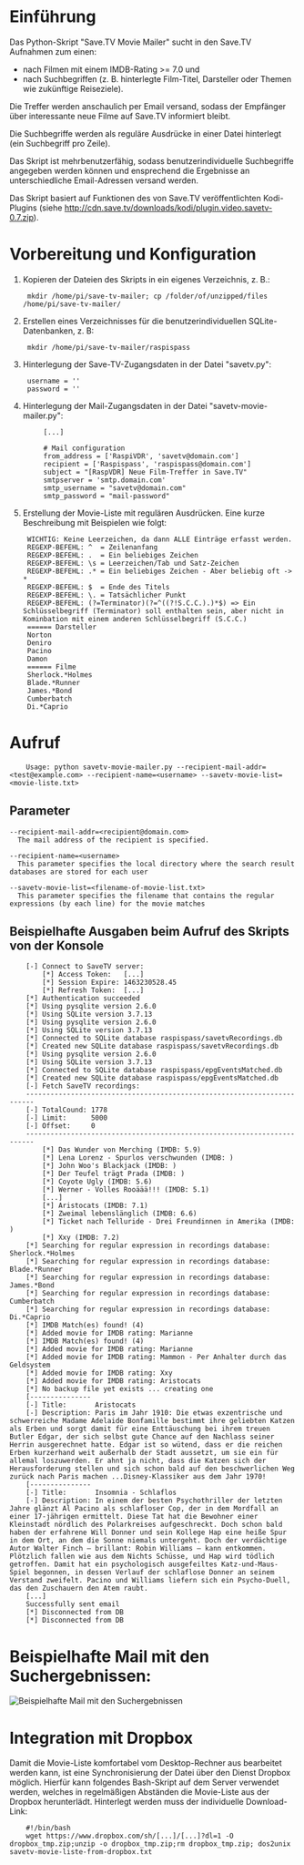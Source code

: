 # Einführung

Das Python-Skript "Save.TV Movie Mailer" sucht in den Save.TV Aufnahmen zum einen:
* nach Filmen mit einem IMDB-Rating >= 7.0 und 
* nach Suchbegriffen (z. B. hinterlegte Film-Titel, Darsteller oder Themen wie zukünftige Reiseziele). 

Die Treffer werden anschaulich per Email versand, sodass der Empfänger über interessante neue Filme auf Save.TV informiert bleibt.

Die Suchbegriffe werden als reguläre Ausdrücke in einer Datei hinterlegt (ein Suchbegriff pro Zeile).

Das Skript ist mehrbenutzerfähig, sodass benutzerindividuelle Suchbegriffe angegeben werden können und ensprechend die Ergebnisse an unterschiedliche Email-Adressen versand werden.

Das Skript basiert auf Funktionen des von Save.TV veröffentlichten Kodi-Plugins (siehe http://cdn.save.tv/downloads/kodi/plugin.video.savetv-0.7.zip).

# Vorbereitung und Konfiguration

1. Kopieren der Dateien des Skripts in ein eigenes Verzeichnis, z. B.:
   ```
    mkdir /home/pi/save-tv-mailer; cp /folder/of/unzipped/files /home/pi/save-tv-mailer/
   ```
2. Erstellen eines Verzeichnisses für die benutzerindividuellen SQLite-Datenbanken, z. B: 
   ```
    mkdir /home/pi/save-tv-mailer/raspispass
   ```
3. Hinterlegung der Save-TV-Zugangsdaten in der Datei "savetv.py":
   ```
    username = ''
    password = ''
   ```
4. Hinterlegung der Mail-Zugangsdaten in der Datei "savetv-movie-mailer.py":
   ```
        [...]

        # Mail configuration
        from_address = ['RaspiVDR', 'savetv@domain.com']
        recipient = ['Raspispass', 'raspispass@domain.com']
        subject = "[RaspVDR] Neue Film-Treffer in Save.TV"
        smtpserver = 'smtp.domain.com'
        smtp_username = "savetv@domain.com"
        smtp_password = "mail-password"
   ```
5. Erstellung der Movie-Liste mit regulären Ausdrücken. Eine kurze Beschreibung mit Beispielen wie folgt:
   ```
    WICHTIG: Keine Leerzeichen, da dann ALLE Einträge erfasst werden.
    REGEXP-BEFEHL: ^  = Zeilenanfang
    REGEXP-BEFEHL: .  = Ein beliebiges Zeichen
    REGEXP-BEFEHL: \s = Leerzeichen/Tab und Satz-Zeichen
    REGEXP-BEFEHL: .* = Ein beliebiges Zeichen - Aber beliebig oft -> *
    REGEXP-BEFEHL: $  = Ende des Titels
    REGEXP-BEFEHL: \. = Tatsächlicher Punkt
    REGEXP-BEFEHL: (?=Terminator)(?=^((?!S.C.C.).)*$) => Ein Schlüsselbegriff (Terminator) soll enthalten sein, aber nicht in Kominbation mit einem anderen Schlüsselbegriff (S.C.C.)
    ====== Darsteller
    Norton
    Deniro
    Pacino
    Damon
    ====== Filme
    Sherlock.*Holmes
    Blade.*Runner
    James.*Bond
    Cumberbatch
    Di.*Caprio
   ```
# Aufruf
```
    Usage: python savetv-movie-mailer.py --recipient-mail-addr=<test@example.com> --recipient-name=<username> --savetv-movie-list=<movie-liste.txt>
```
## Parameter
```
--recipient-mail-addr=<recipient@domain.com>
  The mail address of the recipient is specified.

--recipient-name=<username>
  This parameter specifies the local directory where the search result databases are stored for each user

--savetv-movie-list=<filename-of-movie-list.txt>
  This parameter specifies the filename that contains the regular expressions (by each line) for the movie matches
```
## Beispielhafte Ausgaben beim Aufruf des Skripts von der Konsole
```
    [-] Connect to SaveTV server:
        [*] Access Token:   [...]
        [*] Session Expire: 1463230528.45
        [*] Refresh Token:  [...]
    [*] Authentication succeeded
    [*] Using pysqlite version 2.6.0
    [*] Using SQLite version 3.7.13
    [*] Using pysqlite version 2.6.0
    [*] Using SQLite version 3.7.13
    [*] Connected to SQLite database raspispass/savetvRecordings.db
    [*] Created new SQLite database raspispass/savetvRecordings.db
    [*] Using pysqlite version 2.6.0
    [*] Using SQLite version 3.7.13
    [*] Connected to SQLite database raspispass/epgEventsMatched.db
    [*] Created new SQLite database raspispass/epgEventsMatched.db
    [-] Fetch SaveTV recordings:
    ------------------------------------------------------------------------
    [-] TotalCound: 1778
    [-] Limit:      5000
    [-] Offset:     0
    ------------------------------------------------------------------------
        [*] Das Wunder von Merching (IMDB: 5.9)
        [*] Lena Lorenz - Spurlos verschwunden (IMDB: )
        [*] John Woo's Blackjack (IMDB: )
        [*] Der Teufel trägt Prada (IMDB: )
        [*] Coyote Ugly (IMDB: 5.6)
        [*] Werner - Volles Rooäää!!! (IMDB: 5.1)
        [...]
        [*] Aristocats (IMDB: 7.1)
        [*] Zweimal lebenslänglich (IMDB: 6.6)
        [*] Ticket nach Telluride - Drei Freundinnen in Amerika (IMDB: )
        [*] Xxy (IMDB: 7.2)
    [*] Searching for regular expression in recordings database: Sherlock.*Holmes
    [*] Searching for regular expression in recordings database: Blade.*Runner
    [*] Searching for regular expression in recordings database: James.*Bond
    [*] Searching for regular expression in recordings database: Cumberbatch
    [*] Searching for regular expression in recordings database: Di.*Caprio
    [*] IMDB Match(es) found! (4)
    [*] Added movie for IMDB rating: Marianne
    [*] IMDB Match(es) found! (4)
    [*] Added movie for IMDB rating: Marianne
    [*] Added movie for IMDB rating: Mammon - Per Anhalter durch das Geldsystem
    [*] Added movie for IMDB rating: Xxy
    [*] Added movie for IMDB rating: Aristocats
    [*] No backup file yet exists ... creating one
    [---------------
    [-] Title:       Aristocats
    [-] Description: Paris im Jahr 1910: Die etwas exzentrische und schwerreiche Madame Adelaide Bonfamille bestimmt ihre geliebten Katzen als Erben und sorgt damit für eine Enttäuschung bei ihrem treuen Butler Edgar, der sich selbst gute Chance auf den Nachlass seiner Herrin ausgerechnet hatte. Edgar ist so wütend, dass er die reichen Erben kurzerhand weit außerhalb der Stadt aussetzt, um sie ein für allemal loszuwerden. Er ahnt ja nicht, dass die Katzen sich der Herausforderung stellen und sich schon bald auf den beschwerlichen Weg zurück nach Paris machen ...Disney-Klassiker aus dem Jahr 1970!
    [---------------
    [-] Title:       Insomnia - Schlaflos
    [-] Description: In einem der besten Psychothriller der letzten Jahre glänzt Al Pacino als schlafloser Cop, der in dem Mordfall an einer 17-jährigen ermittelt. Diese Tat hat die Bewohner einer Kleinstadt nördlich des Polarkreises aufgeschreckt. Doch schon bald haben der erfahrene Will Donner und sein Kollege Hap eine heiße Spur in dem Ort, an dem die Sonne niemals untergeht. Doch der verdächtige Autor Walter Finch – brillant: Robin Williams – kann entkommen. Plötzlich fallen wie aus dem Nichts Schüsse, und Hap wird tödlich getroffen. Damit hat ein psychologisch ausgefeiltes Katz-und-Maus-Spiel begonnen, in dessen Verlauf der schlaflose Donner an seinem Verstand zweifelt. Pacino und Williams liefern sich ein Psycho-Duell, das den Zuschauern den Atem raubt.
    [...]
    Successfully sent email
    [*] Disconnected from DB
    [*] Disconnected from DB
```

# Beispielhafte Mail mit den Suchergebnissen:

![Beispielhafte Mail mit den Suchergebnissen](https://github.com/raspispass/savetv-movie-mailer/blob/master/savetv-movie-mailer-example-mail.png "Beispielhafte Mail mit den Suchergebnissen")

# Integration mit Dropbox

Damit die Movie-Liste komfortabel vom Desktop-Rechner aus bearbeitet werden kann, ist eine Synchronisierung der Datei über den Dienst Dropbox möglich. Hierfür kann folgendes Bash-Skript auf dem Server verwendet werden, welches in regelmäßigen Abständen die Movie-Liste aus der Dropbox herunterlädt. Hinterlegt werden muss der individuelle Download-Link:
```
    #!/bin/bash
    wget https://www.dropbox.com/sh/[...]/[...]?dl=1 -O dropbox_tmp.zip;unzip -o dropbox_tmp.zip;rm dropbox_tmp.zip; dos2unix savetv-movie-liste-from-dropbox.txt
```

